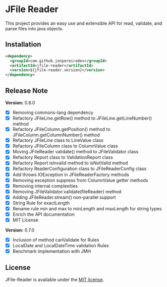 # JFile Reader

This project provides an easy use and extensible API for read, validate, and parse files into java objects.

## Installation

```xml
<dependency>
  <groupId>com.github.jonpereiradev</groupId>
  <artifactId>jfile-reader</artifactId>
  <version>${jfile-reader.version}</version>
</dependency>
```

## Release Note

**Version:** 0.8.0

- [x] Removing commons-lang dependency
- [x] Refactory JFileLine.getRow() method to JFileLine.getLineNumber() method
- [x] Refactory JFileColumn.getPosition() method to JFileColumn.getColumnNumber() method
- [x] Refactory JFileLine class to LineValue class
- [x] Refactory JFileColumn class to ColumnValue class
- [x] Moving JFileReader validate() method to JFileValidator class
- [X] Refactory Report class to ValidationReport class
- [X] Refactory Report isInvalid method to isNotValid method
- [X] Refactory ReaderConfiguration class to JFileReaderConfig class
- [X] Add throws IOException in JFileReaderFactory methods
- [x] Removing exception suppress from ColumnValue getter methods
- [X] Removing internal complexities
- [X] Removing JFileValidator.validate(fileReader) method
- [X] Adding JFileReader.stream() non-parallel support
- [X] String Rule for exactLength
- [X] Rename rule min and max to minLength and maxLength for string types
- [x] Enrich the API documentation
- [x] MIT License

**Version:** 0.7.0

- [x] Inclusion of method canValidate for Rules
- [x] LocalDate and LocalDateTime validation Rules
- [x] Benchmark implementation with JMH

## License

JFile-Reader is available under the [MIT license](https://tldrlegal.com/license/mit-license).

